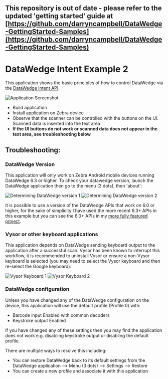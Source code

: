## This repository is out of date - please refer to the updated 'getting started' guide at [https://github.com/darryncampbell/DataWedge-GettingStarted-Samples](https://github.com/darryncampbell/DataWedge-GettingStarted-Samples) 

# DataWedge Intent Example 2
This application shows the basic principles of how to control DataWedge via the [DataWedge Intent API](http://techdocs.zebra.com/datawedge/6-6/guide/api/).  

![Application Screenshot](https://raw.githubusercontent.com/darryncampbell/DataWedge-Intent-Example-2/master/screenshots/application.png?raw=true)

* Build application
* Install application on Zebra device
* Observe that the scanner can be controlled with the buttons on the UI.  Scanned data is inserted into the text area
* **If the UI buttons do not work or scanned data does not appear in the text area, see troubleshooting below**

##  Troubleshooting:
### DataWedge Version
This application will only work on Zebra Android mobile devices running DataWedge 6.3 or higher.  To check your datawedge version, launch the DataWedge application then go to the menu (3 dots), then 'about':

![Determining DataWedge version 1](https://raw.githubusercontent.com/darryncampbell/DataWedge-Intent-Example-2/master/images/dw_version_1.png?raw=true)
![Determining DataWedge version 2](https://raw.githubusercontent.com/darryncampbell/DataWedge-Intent-Example-2/master/images/dw_version_2.png?raw=true)

It is possible to use a version of the DataWedge APIs that work on 6.0 or higher, for the sake of simplicity I have used the more recent 6.3+ APIs in this example but you can see the 6.0+ APIs in my [more fully featured project](https://github.com/darryncampbell/DataWedge-API-Exerciser).

### Vysor or other keyboard applications
This application depends on DataWedge sending keyboard output to the application after a successful scan.  Vysor has been known to interrupt this workflow, it is recommended to uninstall Vysor or ensure a non-Vysor keyboard is selected (you may need to select the Vysor keyboard and then re-select the Google keyboard):

![Vysor Keyboard 1](https://raw.githubusercontent.com/darryncampbell/DataWedge-Intent-Example-2/master/images/vysor_1.png?raw=true)
![Vysor Keyboard 2](https://raw.githubusercontent.com/darryncampbell/DataWedge-Intent-Example-2/master/images/vysor_2.png?raw=true)


### DataWedge configuration
Unless you have changed any of the DataWedge configuration on the device, this application will use the default profile (Profile 0) with:
* Barcode input Enabled with common decoders
* Keystroke output Enabled

If you have changed any of these settings then you may find the application does not work e.g. disabling keystroke output or disabling the default profile.

There are multiple ways to resolve this including:
* You can restore DataWedge back to its default settings from the DataWedge application --> Menu (3 dots) --> Settings --> Restore 
* You can create a new profile and associate it with this application

